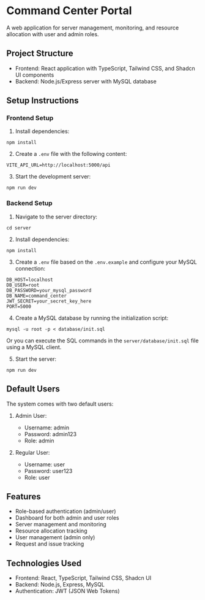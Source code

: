 
# Command Center Portal

A web application for server management, monitoring, and resource allocation with user and admin roles.

## Project Structure

- Frontend: React application with TypeScript, Tailwind CSS, and Shadcn UI components
- Backend: Node.js/Express server with MySQL database

## Setup Instructions

### Frontend Setup

1. Install dependencies:
```
npm install
```

2. Create a `.env` file with the following content:
```
VITE_API_URL=http://localhost:5000/api
```

3. Start the development server:
```
npm run dev
```

### Backend Setup

1. Navigate to the server directory:
```
cd server
```

2. Install dependencies:
```
npm install
```

3. Create a `.env` file based on the `.env.example` and configure your MySQL connection:
```
DB_HOST=localhost
DB_USER=root
DB_PASSWORD=your_mysql_password
DB_NAME=command_center
JWT_SECRET=your_secret_key_here
PORT=5000
```

4. Create a MySQL database by running the initialization script:
```
mysql -u root -p < database/init.sql
```

Or you can execute the SQL commands in the `server/database/init.sql` file using a MySQL client.

5. Start the server:
```
npm run dev
```

## Default Users

The system comes with two default users:

1. Admin User:
   - Username: admin
   - Password: admin123
   - Role: admin

2. Regular User:
   - Username: user
   - Password: user123
   - Role: user

## Features

- Role-based authentication (admin/user)
- Dashboard for both admin and user roles
- Server management and monitoring
- Resource allocation tracking
- User management (admin only)
- Request and issue tracking

## Technologies Used

- Frontend: React, TypeScript, Tailwind CSS, Shadcn UI
- Backend: Node.js, Express, MySQL
- Authentication: JWT (JSON Web Tokens)
